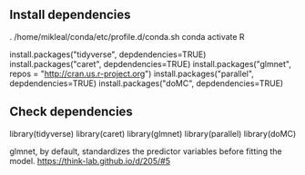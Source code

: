 ## Install dependencies
. /home/mikleal/conda/etc/profile.d/conda.sh
conda activate
R

install.packages("tidyverse", depdendencies=TRUE)
install.packages("caret", depdendencies=TRUE)
install.packages("glmnet", repos = "http://cran.us.r-project.org")
install.packages("parallel", depdendencies=TRUE)
install.packages("doMC", depdendencies=TRUE)

## Check dependencies
library(tidyverse)
library(caret)
library(glmnet)
library(parallel)
library(doMC)

glmnet, by default, standardizes the predictor variables before fitting the model.
https://think-lab.github.io/d/205/#5

